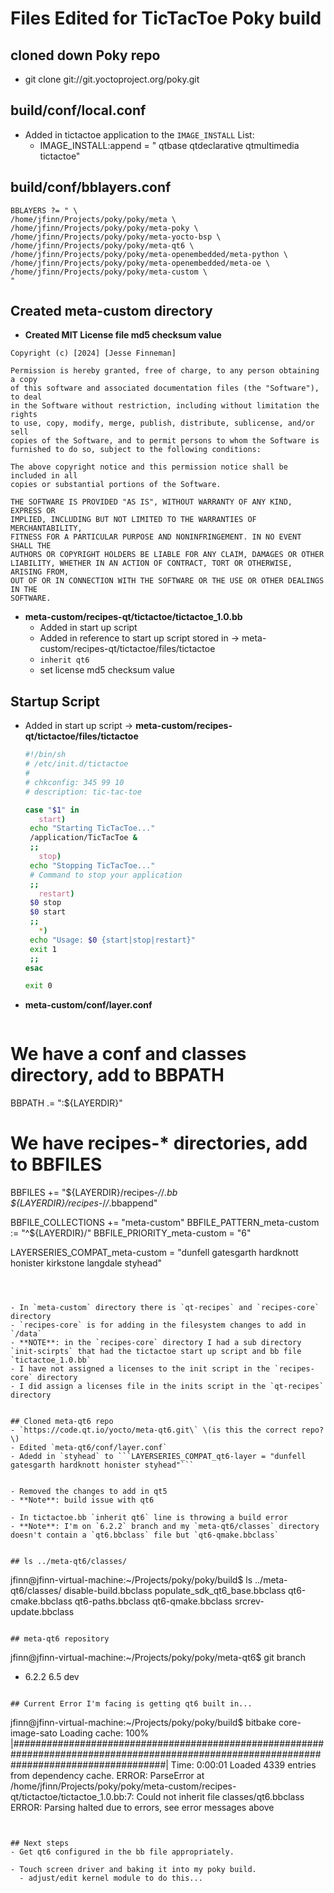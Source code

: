 # Files Edited for TicTacToe Poky build 

## cloned down Poky repo 
- git clone git://git.yoctoproject.org/poky.git

## build/conf/local.conf
- Added in tictactoe application to the `IMAGE_INSTALL` List:
  - IMAGE_INSTALL:append = " qtbase qtdeclarative qtmultimedia tictactoe"
 
 
## build/conf/bblayers.conf
  ```
  BBLAYERS ?= " \
  /home/jfinn/Projects/poky/poky/meta \
  /home/jfinn/Projects/poky/poky/meta-poky \
  /home/jfinn/Projects/poky/poky/meta-yocto-bsp \
  /home/jfinn/Projects/poky/poky/meta-qt6 \
  /home/jfinn/Projects/poky/poky/meta-openembedded/meta-python \
  /home/jfinn/Projects/poky/poky/meta-openembedded/meta-oe \
  /home/jfinn/Projects/poky/poky/meta-custom \
  "
  ```

## Created meta-custom directory
  - **Created MIT License file md5 checksum value**
  ```
  Copyright (c) [2024] [Jesse Finneman]

  Permission is hereby granted, free of charge, to any person obtaining a copy
  of this software and associated documentation files (the "Software"), to deal
  in the Software without restriction, including without limitation the rights
  to use, copy, modify, merge, publish, distribute, sublicense, and/or sell
  copies of the Software, and to permit persons to whom the Software is
  furnished to do so, subject to the following conditions:

  The above copyright notice and this permission notice shall be included in all
  copies or substantial portions of the Software.

  THE SOFTWARE IS PROVIDED "AS IS", WITHOUT WARRANTY OF ANY KIND, EXPRESS OR
  IMPLIED, INCLUDING BUT NOT LIMITED TO THE WARRANTIES OF MERCHANTABILITY,
  FITNESS FOR A PARTICULAR PURPOSE AND NONINFRINGEMENT. IN NO EVENT SHALL THE
  AUTHORS OR COPYRIGHT HOLDERS BE LIABLE FOR ANY CLAIM, DAMAGES OR OTHER
  LIABILITY, WHETHER IN AN ACTION OF CONTRACT, TORT OR OTHERWISE, ARISING FROM,
  OUT OF OR IN CONNECTION WITH THE SOFTWARE OR THE USE OR OTHER DEALINGS IN THE
  SOFTWARE.
  ```

- **meta-custom/recipes-qt/tictactoe/tictactoe_1.0.bb**
  - Added in start up script 
  - Added in reference to start up script stored in -> meta-custom/recipes-qt/tictactoe/files/tictactoe 
  - `inherit qt6` 
  - set license md5 checksum value
 
## Startup Script 
- Added in start up script -> **meta-custom/recipes-qt/tictactoe/files/tictactoe**
   ```sh
   #!/bin/sh
  # /etc/init.d/tictactoe
  #
  # chkconfig: 345 99 10
  # description: tic-tac-toe

  case "$1" in
      start)
    echo "Starting TicTacToe..."
    /application/TicTacToe &
    ;;
      stop)
    echo "Stopping TicTacToe..."
    # Command to stop your application
    ;;
      restart)
    $0 stop
    $0 start
    ;;
      *)
    echo "Usage: $0 {start|stop|restart}"
    exit 1
    ;;
  esac

  exit 0
  ```

 
 - **meta-custom/conf/layer.conf**
   ```
  # We have a conf and classes directory, add to BBPATH
  BBPATH .= ":${LAYERDIR}"

  # We have recipes-* directories, add to BBFILES
  BBFILES += "${LAYERDIR}/recipes-*/*/*.bb ${LAYERDIR}/recipes-*/*/*.bbappend"

  BBFILE_COLLECTIONS += "meta-custom"
  BBFILE_PATTERN_meta-custom := "^${LAYERDIR}/"
  BBFILE_PRIORITY_meta-custom = "6"

  LAYERSERIES_COMPAT_meta-custom = "dunfell gatesgarth hardknott honister kirkstone langdale styhead"
  ```

  

- In `meta-custom` directory there is `qt-recipes` and `recipes-core` directory 
  - `recipes-core` is for adding in the filesystem changes to add in `/data`
- **NOTE**: in the `recipes-core` directory I had a sub directory `init-scirpts` that had the tictactoe start up script and bb file `tictactoe_1.0.bb`
- I have not assigned a licenses to the init script in the `recipes-core` directory 
- I did assign a licenses file in the inits script in the `qt-recipes` directory 


## Cloned meta-qt6 repo 
- `https://code.qt.io/yocto/meta-qt6.git\` \(is this the correct repo?\) 
- Edited `meta-qt6/conf/layer.conf`
- Adedd in `styhead` to ```LAYERSERIES_COMPAT_qt6-layer = "dunfell gatesgarth hardknott honister styhead"```


- Removed the changes to add in qt5 
- **Note**: build issue with qt6 

- In tictactoe.bb `inherit qt6` line is throwing a build error
  - **Note**: I'm on `6.2.2` branch and my `meta-qt6/classes` directory doesn't contain a `qt6.bbclass` file but `qt6-qmake.bbclass`


## ls ../meta-qt6/classes/
```
jfinn@jfinn-virtual-machine:~/Projects/poky/poky/build$ ls ../meta-qt6/classes/
disable-build.bbclass  populate_sdk_qt6_base.bbclass  qt6-cmake.bbclass  qt6-paths.bbclass  qt6-qmake.bbclass  srcrev-update.bbclass
```

## meta-qt6 repository
```
jfinn@jfinn-virtual-machine:~/Projects/poky/poky/meta-qt6$ git branch
* 6.2.2
  6.5
  dev
```

## Current Error I'm facing is getting qt6 built in...
```
jfinn@jfinn-virtual-machine:~/Projects/poky/poky/build$ bitbake core-image-sato
Loading cache: 100% |############################################################################################################################################| Time: 0:00:01
Loaded 4339 entries from dependency cache.
ERROR: ParseError at /home/jfinn/Projects/poky/poky/meta-custom/recipes-qt/tictactoe/tictactoe_1.0.bb:7: Could not inherit file classes/qt6.bbclass               
ERROR: Parsing halted due to errors, see error messages above
```


## Next steps
- Get qt6 configured in the bb file appropriately. 

- Touch screen driver and baking it into my poky build. 
  - adjust/edit kernel module to do this... 




